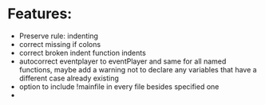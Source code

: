 # Features:
- Preserve rule: indenting
- correct missing if colons
- correct broken indent function indents
- autocorrect eventplayer to eventPlayer and same for all named functions, maybe add a warning not to declare any variables that have a different case already existing
- option to include !mainfile in every file besides specified one
- 